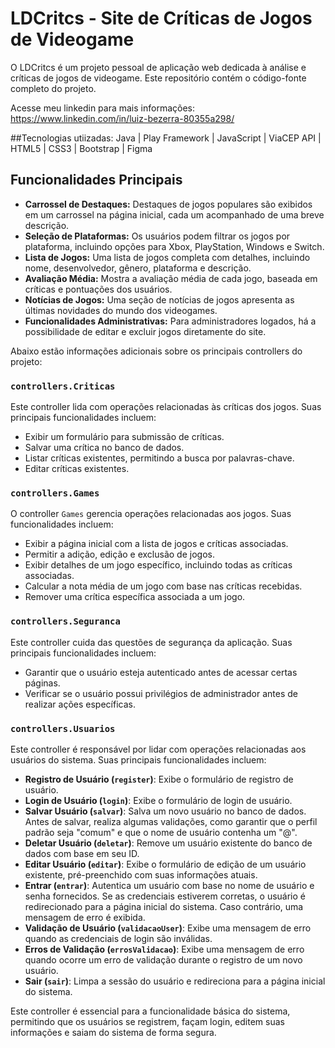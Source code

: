 # LDCritcs - Site de Críticas de Jogos de Videogame

O LDCritcs é um projeto pessoal de aplicação web dedicada à análise e críticas de jogos de videogame. 
Este repositório contém o código-fonte completo do projeto.

Acesse meu linkedin para mais informações: https://www.linkedin.com/in/luiz-bezerra-80355a298/

##Tecnologias utiizadas:
Java | Play Framework | JavaScript | ViaCEP API | HTML5 | CSS3 | Bootstrap | Figma 



## Funcionalidades Principais

- **Carrossel de Destaques:** Destaques de jogos populares são exibidos em um carrossel na página inicial, cada um acompanhado de uma breve descrição.
- **Seleção de Plataformas:** Os usuários podem filtrar os jogos por plataforma, incluindo opções para Xbox, PlayStation, Windows e Switch.
- **Lista de Jogos:** Uma lista de jogos completa com detalhes, incluindo nome, desenvolvedor, gênero, plataforma e descrição.
- **Avaliação Média:** Mostra a avaliação média de cada jogo, baseada em críticas e pontuações dos usuários.
- **Notícias de Jogos:** Uma seção de notícias de jogos apresenta as últimas novidades do mundo dos videogames.
- **Funcionalidades Administrativas:** Para administradores logados, há a possibilidade de editar e excluir jogos diretamente do site.


Abaixo estão informações adicionais sobre os principais controllers do projeto:

### `controllers.Criticas`
Este controller lida com operações relacionadas às críticas dos jogos. Suas principais funcionalidades incluem:
- Exibir um formulário para submissão de críticas.
- Salvar uma crítica no banco de dados.
- Listar críticas existentes, permitindo a busca por palavras-chave.
- Editar críticas existentes.

### `controllers.Games`
O controller `Games` gerencia operações relacionadas aos jogos. Suas funcionalidades incluem:
- Exibir a página inicial com a lista de jogos e críticas associadas.
- Permitir a adição, edição e exclusão de jogos.
- Exibir detalhes de um jogo específico, incluindo todas as críticas associadas.
- Calcular a nota média de um jogo com base nas críticas recebidas.
- Remover uma crítica específica associada a um jogo.

### `controllers.Seguranca`
Este controller cuida das questões de segurança da aplicação. Suas principais funcionalidades incluem:
- Garantir que o usuário esteja autenticado antes de acessar certas páginas.
- Verificar se o usuário possui privilégios de administrador antes de realizar ações específicas.


### `controllers.Usuarios`
Este controller é responsável por lidar com operações relacionadas aos usuários do sistema. Suas principais funcionalidades incluem:
- **Registro de Usuário (`register`)**: Exibe o formulário de registro de usuário.
- **Login de Usuário (`login`)**: Exibe o formulário de login de usuário.
- **Salvar Usuário (`salvar`)**: Salva um novo usuário no banco de dados. Antes de salvar, realiza algumas validações, como garantir que o perfil padrão seja "comum" e que o nome de usuário contenha um "@".
- **Deletar Usuário (`deletar`)**: Remove um usuário existente do banco de dados com base em seu ID.
- **Editar Usuário (`editar`)**: Exibe o formulário de edição de um usuário existente, pré-preenchido com suas informações atuais.
- **Entrar (`entrar`)**: Autentica um usuário com base no nome de usuário e senha fornecidos. Se as credenciais estiverem corretas, o usuário é redirecionado para a página inicial do sistema. Caso contrário, uma mensagem de erro é exibida.
- **Validação de Usuário (`validacaoUser`)**: Exibe uma mensagem de erro quando as credenciais de login são inválidas.
- **Erros de Validação (`errosValidacao`)**: Exibe uma mensagem de erro quando ocorre um erro de validação durante o registro de um novo usuário.
- **Sair (`sair`)**: Limpa a sessão do usuário e redireciona para a página inicial do sistema.

Este controller é essencial para a funcionalidade básica do sistema, permitindo que os usuários se registrem, façam login, editem suas informações e saiam do sistema de forma segura.

